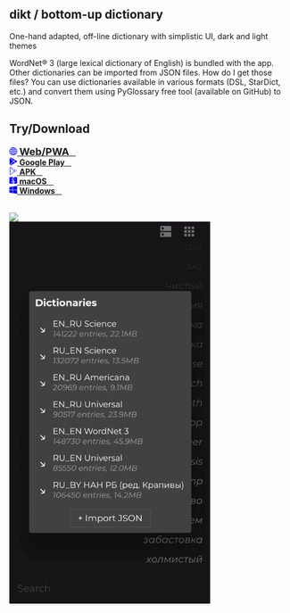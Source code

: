 ## dikt / bottom-up dictionary

One-hand adapted, off-line dictionary with simplistic UI, dark and light themes

WordNet® 3 (large lexical dictionary of English) is bundled with the app. Other dictionaries can be imported from JSON files. How do I get those files? You can use dictionaries available in various formats (DSL, StarDict, etc.) and convert them using PyGlossary free tool (available on GitHub) to JSON.

## Try/Download

<p float="left">
  <a href="https://maxim-saplin.github.io/dikt/" target="_blank">
     <img src="https://raw.githubusercontent.com/maxim-saplin/dikt/master/_misc/web.svg" width="14"/>
     <font size="+1"><strong>Web/PWA</strong></font>
     &nbsp;&nbsp;
  </a>
  <br/>
  <a href="https://play.google.com/store/apps/details?id=com.saplin.dikt" target="_blank">
     <img src="https://raw.githubusercontent.com/maxim-saplin/dikt/master/_misc/google-play.svg" width="14"/>
     <strong>Google Play</strong>
     &nbsp;&nbsp;
  </a>
  <br/>
  <a href="https://github.com/maxim-saplin/dikt/releases/download/1.1.0/dikt.apk" target="_blank">
     <img src="https://raw.githubusercontent.com/maxim-saplin/dikt/master/_misc/apk.svg" width="14"/>
     <strong>APK</strong>
     &nbsp;&nbsp;
  </a>
  <br/>
  <a href="https://github.com/maxim-saplin/dikt/releases/download/1.1.0/dikt.app.zip" target="_blank">
     <img src="https://raw.githubusercontent.com/maxim-saplin/dikt/master/_misc/macos.svg" width="14"/>
     <strong>macOS</strong>
     &nbsp;&nbsp;
  </a>
  <br/>
  <a href="https://github.com/maxim-saplin/dikt/releases/download/1.1.0/dikt-win-x64.zip" target="_blank">
     <img src="https://raw.githubusercontent.com/maxim-saplin/dikt/master/_misc/windows.svg" width="14"/>
     <strong>Windows</strong>
     &nbsp;&nbsp;
  </a>
</p>
<br/>

<img align="left" src="https://raw.githubusercontent.com/maxim-saplin/dikt/master/_misc/1.gif" width="360"/>
<img align="left" src="https://raw.githubusercontent.com/maxim-saplin/dikt/master/_misc/2.gif" width="360"/>
